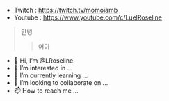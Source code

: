 - Twitch : https://twitch.tv/momoiamb
- Youtube : https://www.youtube.com/c/LuelRoseline

> 안녕
> > 어이

- 👋 Hi, I’m @LRoseline
- 👀 I’m interested in ...
- 🌱 I’m currently learning ...
- 💞️ I’m looking to collaborate on ...
- 📫 How to reach me ...

<!---
LRoseline/LRoseline is a ✨ special ✨ repository because its `README.md` (this file) appears on your GitHub profile.
You can click the Preview link to take a look at your changes.
--->
